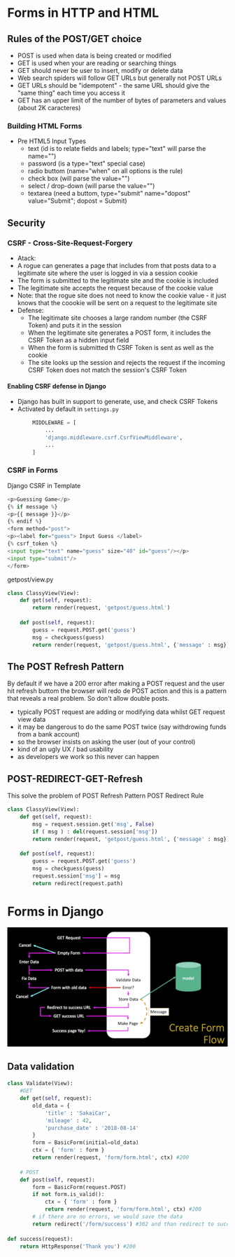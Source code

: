 # Forms in HTTP and HTML

## Rules of the POST/GET choice

 - POST is used when data is being created or modified
 - GET is used when your are reading or searching things
 - GET should never be user to insert, modify or delete data
 - Web search spiders will follow GET URLs but generally not POST URLs
 - GET URLs should be "idempotent" - the same URL should give the "same thing" each time you access it
 - GET has an upper limit of the number of bytes of parameters and values (about 2K caracteres)

### Building HTML Forms
 - Pre HTML5 Input Types
   - text (id is to relate fields and labels; type="text" will parse the name="")
   - password (is a type="text" special case)
   - radio buttom (name="when" on all options is the rule)
   - check box (will parse the value="")
   - select / drop-down (will parse the value="")
   - textarea (need a buttom, type="submit" name="dopost" value="Submit"; dopost = Submit)

## Security

### CSRF - Cross-Site-Request-Forgery
- Atack:
 - A rogue can generates a page that includes from that posts data to a legitimate site where the user is logged in via a session cookie
 - The form is submitted to the legitimate site and the cookie is included
 - The legitimate site accepts the request because of the cookie value
 - Note: that the rogue site does not need to know the cookie value - it just knows that the coookie will be sent on a request to the legitimate site
- Defense:
  - The legitimate site chooses a large random number (the CSRF Token) and puts it in the session
  - When the legitimate site generates a POST form, it includes the CSRF Token as a hidden input field
  - When the form is submitted th CSRF Token is sent as well as the cookie
  - The site looks up the session and rejects the request if the incoming CSRF Token does not match the session's CSRF Token

#### Enabling CSRF defense in Django
 - Django has built in support to generate, use, and check CSRF Tokens
 - Activated by default in `settings.py`
```python
        MIDDLEWARE = [
            ...
            'django.middleware.csrf.CsrfViewMiddleware',
            ...
        ]
```
### CSRF in Forms

Django CSRF in Template
```python
<p>Guessing Game</p>
{% if message %}
<p>{{ message }}</p>
{% endif %}
<form method="post">
<p><label for="guess"> Input Guess </label>
{% csrf_token %}
<input type="text" name="guess" size="40" id="guess"/></p>
<input type="submit"/>
</form>
```

getpost/view.py
```python
class ClassyView(View):
    def get(self, request):
        return render(request, 'getpost/guess.html')
    
    def post(self, request):
        guess = request.POST.get('guess')
        msg = checkguess(guess)
        return render(request, 'getpost/guess.html', {'message' : msg})
```

## The POST Refresh Pattern

By default if we have a 200 error after making a POST request and the user hit refresh buttom the browser will redo de POST action and this is a pattern that reveals a real problem. So don't allow double posts.
 - typically POST request are adding or modifying data whilst GET request view data
 - it may be dangerous to do the same POST twice (say withdrowing funds from a bank account)
 - so the browser insists on asking the user (out of your control)
 - kind of an ugly UX / bad usability
 - as developers we work so this never can happen

## POST-REDIRECT-GET-Refresh

This solve the problem of POST Refresh Pattern
POST Redirect Rule

```python
class ClassyView(View):
    def get(self, request):
        msg = request.session.get('msg', False)
        if ( msg ) : del(request.session['msg'])
        return render(request, 'getpost/guess.html', {'message' : msg})
    
    def post(self, request):
        guess = request.POST.get('guess')
        msg = checkguess(guess)
        request.session['msg'] = msg
        return redirect(request.path)
```

# Forms in Django

![create-forms-flow](./assets/FormFlow.png)

## Data validation

```python
class Validate(View):
    #GET
    def get(self, request):
        old_data = {
            'title' : 'SakaiCar',
            'mileage' : 42,
            'purchase_date' : '2018-08-14'
        }
        form = BasicForm(initial=old_data)
        ctx = { 'form' : form }
        return render(request, 'form/form.html', ctx) #200
    
    # POST
    def post(self, request):
        form = BasicForm(request.POST)
        if not form.is_valid():
            ctx = { 'form' : form }
            return render(request, 'form/form.html', ctx) #200
        # if there are no errors, we would save the data
        return redirect('/form/success') #302 and than redirect to success

def success(request):
    return HttpResponse('Thank you') #200

```



















